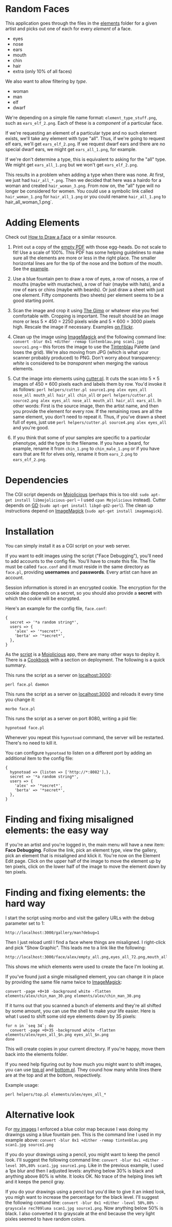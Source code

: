 # Random Faces

This application goes through the files in the [elements](elements)
folder for a given artist and picks out one of each for every
*element* of a face.

* eyes
* nose
* ears
* mouth
* chin
* hair
* extra (only 10% of all faces)

We also want to allow filtering by *type*.

* woman
* man
* elf
* dwarf

We're depending on a simple file name format:
`element_type_stuff.png`, such as `ears_elf_2.png`. Each of these is a
*component* of a particular face.

If we're requesting an element of a particular type and no such
element exists, we'll take any element with type "all". Thus, if we're
going to request elf ears, we'll get `ears_elf_2.png`. If we request
dwarf ears and there are no special dwarf ears, we might get
`ears_all_1.png`, for example.

If we're don't determine a type, this is equivalent to asking for the
"all" type. We might get `ears_all_1.png` but we won't get
`ears_elf_2.png`.

This results in a problem when adding a type when there was none. At
first, we just had `hair_all_*.png`. Then we decided that here was a
hairdo for a woman and created `hair_woman_3.png`. From now on, the
"all" type will no longer be considered for women. You could use a
symbolic link called `hair_woman_1.png` for `hair_all_1.png` or you
could rename `hair_all_1.png` to hair_all_woman_1.png`.

# Adding Elements

Check out [How to Draw a Face](http://www.wikihow.com/Draw-a-Face) or
a similar resource.

1. Print out a copy of the [empty PDF](empty.pdf) with those
   egg-heads. Do not scale to fit! Use a scale of 100%. This PDF has
   some helping guidelines to make sure all the elements are more or
   less in the right place. The smaller horizontal lines are for the
   tip of the nose and the bottom of the mouth. See the
   [example](example.png).

2. Use a blue fountain pen to draw a row of eyes, a row of noses, a
   row of mouths (maybe with mustaches), a row of hair (maybe with
   hats), and a row of ears or chins (maybe with beards). Or just draw
   a sheet with just one element. Fifty components (two sheets) per
   element seems to be a good starting point.

3. Scan the image and crop it using [The Gimp](http://www.gimp.org/)
   or whatever else you feel comfortable with. Cropping is important.
   The result should be an image more or less 5 × 450 = 2250 pixels
   wide and 5 × 600 = 3000 pixels high. Rescale the image if
   necessary. Examples
   [on Flickr](https://www.flickr.com/search/?user_id=80148151%40N00&sort=date-taken-desc&advanced=1&tags=rpg%20face%20generator&view_all=1).

4. Clean up the image using [ImageMagick](http://www.imagemagick.org/)
   and the following command line: `convert -blur 0x1 +dither -remap
   tintenblau.png scan1.jpg source1.png` – this forces the image to
   use the [Tintenblau](tintenblau.png) Palette (and loses the grid).
   We're also moving from JPG (which is what your scanner probably
   produced) to PNG. Don't worry about transparency: *white* is
   considered to be *transparent* when merging the various elements.

5. Cut the image into elements using [cutter.pl](helpers/cutter.pl).
   It cuts the scan into 5 × 5 images of 450 × 600 pixels each and
   labels them by row. You'd invoke it as follows: `perl
   helpers/cutter.pl source1.png alex eyes_all nose_all mouth_all
   hair_all chin_all` or `perl helpers/cutter.pl source2.png alex
   eyes_all nose_all mouth_all hair_all ears_all`. In other words:
   First is the source image, then the artist name, and then you
   provide the element for every row. If the remaining rows are all
   the same element, you don't need to repeat it. Thus, if you've
   drawn a sheet full of eyes, just use `perl helpers/cutter.pl
   source4.png alex eyes_all` and you're good.

6. If you think that some of your samples are specific to a particular
   phenotype, add the type to the filename. If you have a beard, for
   example, rename it from `chin_1.png` to `chin_male_1.png` or if you
   have ears that are fit for elves only, rename it from `ears_2.png`
   to `ears_elf_2.png`.

# Dependencies

The CGI script depends on [Mojolicious](http://mojolicio.us/) (perhaps
this is too old: `sudo apt-get install libmojolicious-perl` – I used
`cpan Mojolicious` instead). Cutter depends on
[GD](https://metacpan.org/pod/GD) (`sudo apt-get install
libgd-gd2-perl`). The clean up instructions depend on
[ImageMagick](http://www.imagemagick.org/) (`sudo apt-get install
imagemagick`).

# Installation

You can simply install it as a CGI script on your web server.

If you want to edit images using the script ("Face Debugging"), you'll
need to add accounts to the config file. You'll have to create this
file. The file must be called `face.conf` and it must reside in the
same directory as `face.pl`, providing **usernames** and
**passwords**. Every artist can have an account.

Session information is stored in an encrypted cookie. The encryption
for the cookie also depends on a secret, so you should also provide a
**secret** with which the cookie will be encrypted.

Here's an example for the config file, `face.conf`:

```
{
  secret => '*a random string*',
  users => {
    'alex' => '*secret*',
    'berta' => '*secret*',
  },
}
```

As the [script](face.pl) is a [Mojolicious](http://mojolicio.us/) app,
there are many other ways to deploy it. There is a
[Cookbook](http://mojolicio.us/perldoc/Mojolicious/Guides/Cookbook#DEPLOYMENT)
with a section on deployment. The following is a quick summary.

This runs the script as a server on
[localhost:3000](http://localhost:3000/):

```
perl face.pl daemon
```

This runs the script as a server on
[localhost:3000](http://localhost:3000/) and reloads it every time you
change it:

```
morbo face.pl
```

This runs the script as a server on port 8080, writing a pid file:

```
hypnotoad face.pl
```

Whenever you repeat this `hypnotoad` command, the server will be
restarted. There's no need to kill it.

You can configure `hypnotoad` to listen on a different port by adding
an additional item to the config file:

```
{
  hypnotoad => {listen => ['http://*:8082'],},
  secret => '*a random string*',
  users => {
    'alex' => '*secret*',
    'berta' => '*secret*',
  },
}
```

# Finding and fixing misaligned elements: the easy way

If you're an artist and you're logged in, the main menu will have a
new item: **Face Debugging**. Follow the link, pick an element type,
view the gallery, pick an element that is misaligned and klick it.
You're now on the Element Edit page. Click on the upper half of the
image to move the element up by ten pixels, click on the lower half of
the image to move the element down by ten pixels.

# Finding and fixing elements: the hard way

I start the script using morbo and visit the gallery URLs with the
debug parameter set to 1:

```
http://localhost:3000/gallery/man?debug=1
```

Then I just reload until I find a face where things are misaligned. I
right-click and pick "Show Graphic". This leads me to a link like the
following:

```
http://localhost:3000/face/alex/empty_all.png,eyes_all_72.png,mouth_all_49.png,chin_man_30.png,ears_all_5.png,nose_all_20.png,hair_man_21.png
```

This shows me which elements were used to create the face I'm looking
at.

If you've found just a single misaligned element, you can change it in
place by providing the same file name twice to
[ImageMagick](http://www.imagemagick.org/):

```
convert -page +0+10 -background white -flatten elements/alex/chin_man_30.png elements/alex/chin_man_30.png
```

If it turns out that you scanned a bunch of elements and they're all
shifted by some amount, you can use the shell to make your life
easier. Here is what I used to shift some old eye elements down by 35
pixels:

```
for n in `seq 34`; do
  convert -page +0+35 -background white -flatten elements/alex/eyes_all_$n.png eyes_all_$n.png
done
```

This will create copies in your current directory. If you're happy,
move them back into the elements folder.

If you need help figuring out by how much you might want to shift
images, you can use [top.pl](helpers/top.pl) and
[bottom.pl](helpers/bottom.pl). They cound how many white lines there
are at the top and at the bottom, respectively.

Example usage:

```
perl helpers/top.pl elements/alex/eyes_all_*
```

# Alternative look

For [my images](elements/alex) I enforced a blue color map because I
was doing my drawings using a blue fountain pen. This is the command
line I used in my example above: `convert -blur 0x1 +dither -remap
tintenblau.png scan1.jpg source1.png`

If you do your drawings using a pencil, you might want to keep the
pencil look. I'll suggest the following command line: `convert -blur
0x1 +dither -level 30%,80% scan1.jpg source1.png`. Like in the
previous example, I used a 1px blur and then I adjusted levels:
anything below 30% is black and anything above 80% is white. It looks
OK. No trace of the helping lines left and it keeps the pencil gray.

If you do your drawings using a pencil but you'd like to give it an
inked look, you migh want to increase the percentage for the black
level. I'll suggest the following comand line: `convert -blur 0x1
+dither -level 50%,80% -grayscale rec709luma scan1.jpg source1.png`.
Now anything below 50% is black. I also converted it to grayscale at
the end because the very light pixles seemed to have random colors.
